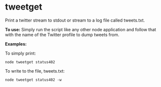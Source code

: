 tweetget
========

Print a twitter stream to stdout or stream to a log file called tweets.txt.

**To use:** Simply run the script like any other node application and follow that with the name of the Twitter profile to dump tweets from.

**Examples:**

To simply print:

    node tweetget status402

To write to the file, tweets.txt:

    node tweetget status402 -w
